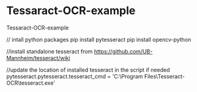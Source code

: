# Tessaract-OCR-example
 Tessaract-OCR-example

// intall python packages
pip install pytesseract
pip install opencv-python

//install standalone tesseract from
https://github.com/UB-Mannheim/tesseract/wiki

//update the location of installed tesseract in the script if needed
pytesseract.pytesseract.tesseract_cmd = 'C:\\Program Files\\Tesseract-OCR\\tesseract.exe'